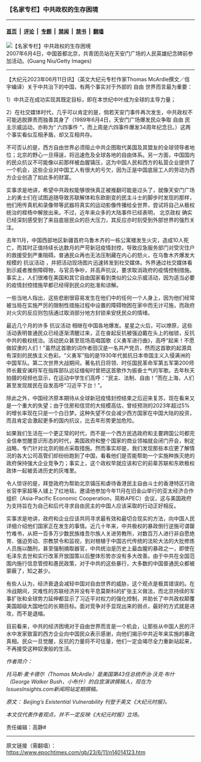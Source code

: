 ### 【名家专栏】中共政权的生存困境

---

#### [首页](../../../..?n14014123) &nbsp;|&nbsp; [评论](../../../../../epoch-comment?n14014123) &nbsp;|&nbsp; [专题](../../../../../epoch-special?n14014123) &nbsp;|&nbsp; [禁闻](../../../../../epoch-news?n14014123) &nbsp;|&nbsp; [禁书](../../../../../books?n14014123) &nbsp;|&nbsp; [翻墙](https://github.com/gfw-breaker/nogfw/blob/master/README.md?n14014123)


<div><img alt="【名家专栏】中共政权的生存困境" class="attachment-djy_600_400 size-djy_600_400 wp-post-image" src="https://i.epochtimes.com/assets/uploads/2023/06/id14014125-Youth-league-GettyImages-74388695-600x400.jpg"/>
<div class="caption">
 2007年6月4日，中国首都北京，共青团员站在天安门广场的人民英雄纪念碑前参加活动。(Guang Niu/Getty Images)
</div></div><hr/><div class="post_content" id="artbody" itemprop="articleBody">
 <!-- article content begin -->
 <p>
  【大纪元2023年06月11日讯】（英文大纪元专栏作家Thomas McArdle撰文／信宇编译）关于中共治下的中国，有两个事实对于外部的
  <ok href="https://www.epochtimes.com/gb/tag/%E8%87%AA%E7%94%B1.html">
   自由
  </ok>
  世界而言最为重要：
 </p>
 <p>
  1）中共正在成功实现其既定目标，即在本世纪中叶成为全球的主导力量；
 </p>
 <p>
  2）在社交媒体时代，几乎可以肯定的是，倘若天安门事件再次发生，中共政权不可能逃脱罪责而独善其身了（1989年6月4日，天安门广场爆发民众争取
  <ok href="https://www.epochtimes.com/gb/tag/%E8%87%AA%E7%94%B1.html">
   自由
  </ok>
  民主示威运动，亦称为“
  <ok href="https://www.epochtimes.com/gb/tag/%E5%85%AD%E5%9B%9B%E4%BA%8B%E4%BB%B6.html">
   六四事件
  </ok>
  ”，而上周是六四事件爆发34周年纪念日。）这两个事实看似互相矛盾，却又互相共存。
 </p>
 <p>
  不可否认的是，西方自由世界必须阻止中共企图取代美国及其盟友的全球领导者地位；北京的野心一旦得逞，将迅速危及全球各地的自由体系。另一方面，中国国内的民众抗议不可能像以前那样被血腥镇压，这为中国人民和西方的私营企业提供了一个机会，这些企业对中国工人有很大的亏欠，因为正是中国底层工人的劳动为西方企业创造了如此多的财富。
 </p>
 <p>
  实事求是地讲，希望中共政权能够很快真正被推翻可能是过头了，就像天安门广场上的勇士们在试图追随导致苏联解体和东欧剧变的民主斗士的脚步时发现的那样，他们用传真机和录像带等武器将真实的运动影像传播给全世界，尝试将自己从极权统治的桎梏中解放出来。不过，近年来众多的大陆事件已经表明，
  <ok href="https://www.epochtimes.com/gb/tag/%E5%8C%97%E4%BA%AC%E6%94%BF%E6%9D%83.html">
   北京政权
  </ok>
  确实已经深刻感受到了来自底层民众的巨大压力，其反应亦时刻受到外部世界的强烈关注。
 </p>
 <p>
  去年11月，中国西部地区新疆首府乌鲁木齐的一栋公寓楼发生火灾，造成10人死亡，而其时正值持续长达数月的严苛新冠疫情封控，导致应急服务部门对受灾住户的救援受到严重阻碍。普通民众再也无法压制藏在内心的怒火，在乌鲁木齐爆发大规模的
  <ok href="https://www.epochtimes.com/gb/tag/%E6%8A%97%E8%AE%AE%E6%B4%BB%E5%8A%A8.html">
   抗议活动
  </ok>
  ，并把活动现场图片迅速转发到社交媒体。外界通过社交媒体看到示威者推倒障碍物，与官员争吵，并高声抗议，要求取消政府的疫情控制措施。事实上，人们很难在美国和其它自由国家看到类似的公众示威活动，因为适当必要的疫情封控措施早都已经得到民众的批准和谅解。
 </p>
 <p>
  一些当地人指出，这些悲剧很容易发生在他们中的任何一个人身上，因为他们经常被当局在实施严厉的限制性措施过程中设置的障碍物困在家中而无计可施，而政府对火灾的反应则包括通过取消部分地方封锁来安抚民众的情绪。
 </p>
 <p>
  最近几个月的许多
  <ok href="https://www.epochtimes.com/gb/tag/%E6%8A%97%E8%AE%AE%E6%B4%BB%E5%8A%A8.html">
   抗议活动
  </ok>
  相继在中国各地爆发。星星之火后，可以燎原，这些活动表明普通民众已经逐渐清醒过来，正在奋起反抗被强迫戴在头上的枷锁，反抗中共的极权统治。活动民众甚至现场高唱国歌《义勇军进行曲》，高呼“起来！不愿做奴隶的人们！”虽然这首歌的词作者田汉是一名共产党员，然而这首歌的起源具有深刻的民族主义色彩。“义勇军”指的是1930年代抵抗日本帝国主义入侵满洲的中国军队。第二次世界大战期间，著名抗日将领、时任国民革命军第五军第200师师长戴安澜将军在指挥部队远征缅甸时曾把这首歌作为振奋士气的军歌。去年秋天拍摄的视频也显示，在运动中学生们高呼：“民主、法制、自由！”而在上海，人们甚至发现居民在自发高呼“习近平下台！”。
 </p>
 <p>
  除此之外，中国经济原本期待从全球新冠疫情封控结束之后迎来复苏，现在看来又是一个重大的失望；由于住房和信贷的大规模高估，曾经预测的2023年超过5%的增长率现在只是一个白日梦。这种失望不仅会减少西方国家在中国大陆的投资，而且肯定会激起更多的国内抗议，比去年形势更加危险。
 </p>
 <p>
  如果我们生活在一个更正常的时代，而不是一个西方民选政府和主要跨国公司都完全信奉觉醒意识形态的时代，美国政府和整个国家的商业领袖就会闭门开会，制定战略，专门针对北京的弱点采取措施。然而事实却是，我们发现那些本应更了解情况的各大公司高管们却纷纷跑到了中国，看看他们是否能帮助一个实施种族灭绝的政府保持强大企业竞争力；事实上，这个政权早就应该和它的前辈苏联和东欧极权政体一起被丢进历史的灰堆里。
 </p>
 <p>
  令人惊讶的是，拜登政府为帮助北京镇压和虐待香港民主自由斗士的香港特区行政长官李家超等人铺上了红地毯，邀请他参加今年11月在旧金山举行的亚太经济合作组织（Asia-Pacific Economic Cooperation，简称APEC）会议，这与美国政府为支持旨在为自己和后代寻求自由民主的中国人应该采取的行动正好相反。
 </p>
 <p>
  实事求是地讲，政府和企业应该共同寻求最有效和最切合现实的方法，向中国人民详细介绍他们国家正在发生的事情。近几十年来，中共极权的暴政倒行逆施可谓罄竹难书，从把一百多万少数民族维吾尔族人关进劳教所，对数百万人进行非自愿绝育、强迫劳动、宗教禁令和监视，到对根植于中国古代传统的法轮大法的大批修炼人员施以酷刑，甚至强制摘取器官，中共统治是历史上最血腥的暴政之一，即使在毛泽东去世和实行改革开放国策以后整体形势亦没有多大改善。由于中共在全国范围内施行信息管控和愚民政策，对于中共的这些暴行，大多数的中国普通民众都被蒙蔽了，知之甚少。
 </p>
 <p>
  有些人认为，经济衰退会减轻中国对自由世界的威胁，这个观点是极其错误的。在冷战期间，灾难性的苏联经济并没有平息莫斯科的扩张主义做法，而北京持续的军事扩张和全球势力延伸都显示了习近平对权力的强化控制，并助长了中共政权颠覆美国超级大国地位的长期目标。面对竞争对手显现出来的弱点，最好的方式就是进攻，而不是退缩。
 </p>
 <p>
  目前看来，中共的经济困境对于自由世界而言是一个机会，让那些从中国人民的汗水中发家致富的西方企业向中国民众表示感谢，向他们揭示中共近年来实施的暴政真相。民众一旦觉醒，反抗的力量将不可估量，他们一定会竭尽全力重新站起来，不再接受这种奴隶般的生活。
 </p>
 <p>
  <em>
   作者简介：
  </em>
 </p>
 <p>
  <em>
   托马斯·麦卡德尔（Thomas McArdle）是美国第43任总统乔治‧沃克‧布什（George Walker Bush，小布什）的白宫演讲撰稿人，现在为IssuesInsights.com新闻网站定期撰稿。
  </em>
 </p>
 <p>
  <em>
   原文：
   <ok href="https://www.theepochtimes.com/beijings-existential-vulnerability_5322509.html" rel="noopener noreferrer" target="_blank">
    Beijing’s Existential Vulnerability
   </ok>
   刊登于英文《大纪元时报》。
  </em>
 </p>
 <p>
  <em>
   本文仅代表作者观点，并不一定反映《大纪元时报》立场。
  </em>
 </p>
 <p>
  责任编辑：高静#
 </p>
 <!-- article content end -->
 <div id="below_article_ad">
 </div>
</div>


---

原文链接（需翻墙）：https://www.epochtimes.com/gb/23/6/11/n14014123.htm